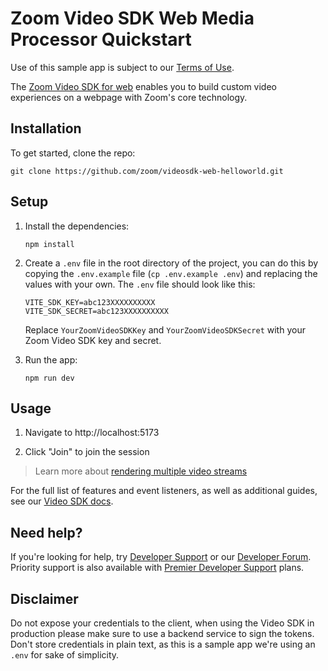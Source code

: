 # Zoom Video SDK Web Media Processor Quickstart

Use of this sample app is subject to our [Terms of Use](https://explore.zoom.us/en/video-sdk-terms/).

The [Zoom Video SDK for web](https://developers.zoom.us/docs/video-sdk/web/) enables you to build custom video experiences on a webpage with Zoom's core technology.

## Installation

To get started, clone the repo:

`git clone https://github.com/zoom/videosdk-web-helloworld.git`

## Setup

1. Install the dependencies:

   `npm install`

1. Create a `.env` file in the root directory of the project, you can do this by copying the `.env.example` file (`cp .env.example .env`) and replacing the values with your own. The `.env` file should look like this:

   ```
   VITE_SDK_KEY=abc123XXXXXXXXXX
   VITE_SDK_SECRET=abc123XXXXXXXXXX
   ```

   Replace `YourZoomVideoSDKKey` and `YourZoomVideoSDKSecret` with your Zoom Video SDK key and secret.

1. Run the app:

   `npm run dev`

## Usage

1. Navigate to http://localhost:5173

1. Click "Join" to join the session

> Learn more about [rendering multiple video streams](https://developers.zoom.us/docs/video-sdk/web/gallery-view/)

For the full list of features and event listeners, as well as additional guides, see our [Video SDK docs](https://developers.zoom.us/docs/video-sdk/web/).

## Need help?

If you're looking for help, try [Developer Support](https://devsupport.zoom.us) or our [Developer Forum](https://devforum.zoom.us). Priority support is also available with [Premier Developer Support](https://explore.zoom.us/docs/en-us/developer-support-plans.html) plans.

## Disclaimer

Do not expose your credentials to the client, when using the Video SDK in production please make sure to use a backend service to sign the tokens. Don't store credentials in plain text, as this is a sample app we're using an `.env` for sake of simplicity.
